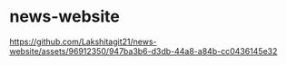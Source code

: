 # news-website

https://github.com/Lakshitagit21/news-website/assets/96912350/947ba3b6-d3db-44a8-a84b-cc0436145e32

